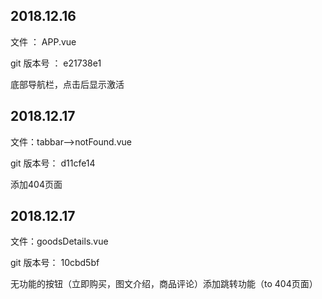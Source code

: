 ## 2018.12.16

文件 ： APP.vue 

git  版本号  ：   e21738e1

底部导航栏，点击后显示激活



## 2018.12.17

文件：tabbar-->notFound.vue

git 版本号： d11cfe14

添加404页面



## 2018.12.17

文件：goodsDetails.vue

git 版本号： 10cbd5bf

无功能的按钮（立即购买，图文介绍，商品评论）添加跳转功能（to  404页面）